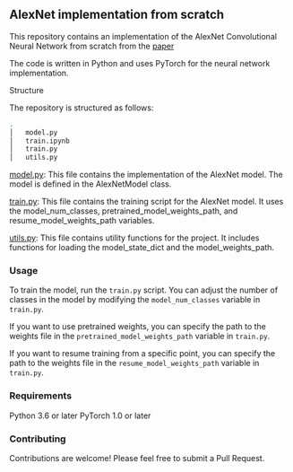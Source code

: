 ## AlexNet implementation from scratch

This repository contains an implementation of the AlexNet Convolutional Neural Network from scratch from the [paper](https://papers.nips.cc/paper_files/paper/2012/hash/c399862d3b9d6b76c8436e924a68c45b-Abstract.html) 


The code is written in Python and uses PyTorch for the neural network implementation.

Structure

The repository is structured as follows:
```bash
.
│   model.py
│   train.ipynb
│   train.py
│   utils.py
```



[model.py](model.py): This file contains the implementation of the AlexNet model. The model is defined in the AlexNetModel class.

[train.py](train.py): This file contains the training script for the AlexNet model. It uses the model_num_classes, pretrained_model_weights_path, and resume_model_weights_path variables.

[utils.py](utils.py): This file contains utility functions for the project. It includes functions for loading the model_state_dict and the model_weights_path.


### Usage


To train the model, run the ```train.py``` script. You can adjust the number of classes in the model by modifying the ```model_num_classes``` variable in ```train.py```.

If you want to use pretrained weights, you can specify the path to the weights file in the ```pretrained_model_weights_path``` variable in ```train.py```.

If you want to resume training from a specific point, you can specify the path to the weights file in the ```resume_model_weights_path``` variable in ```train.py```.

### Requirements

Python 3.6 or later
PyTorch 1.0 or later

### Contributing

Contributions are welcome! Please feel free to submit a Pull Request.
